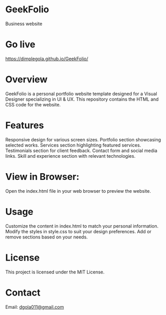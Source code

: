 # GeekFolio
Business website

# Go live
https://dimplegola.github.io/GeekFolio/

# Overview
GeekFolio is a personal portfolio website template designed for a Visual Designer specializing in UI & UX. This repository contains the HTML and CSS code for the website.

# Features
Responsive design for various screen sizes.
Portfolio section showcasing selected works.
Services section highlighting featured services.
Testimonials section for client feedback.
Contact form and social media links.
Skill and experience section with relevant technologies.

# View in Browser:
Open the index.html file in your web browser to preview the website.

# Usage
Customize the content in index.html to match your personal information.
Modify the styles in style.css to suit your design preferences.
Add or remove sections based on your needs.

# License
This project is licensed under the MIT License.

# Contact
Email: dgola011@gmail.com


